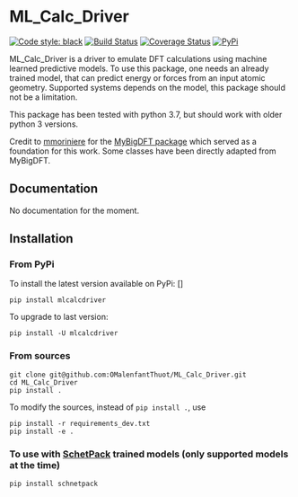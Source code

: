 # ML\_Calc\_Driver

[![Code style: black](https://img.shields.io/badge/code%20style-black-000000.svg)](https://github.com/python/black)
[![Build Status](https://travis-ci.org/OMalenfantThuot/ML_Calc_Driver.svg?branch=master)](https://travis-ci.org/OMalenfantThuot/ML_Calc_Driver)
[![Coverage Status](https://coveralls.io/repos/github/OMalenfantThuot/ML_Calc_Driver/badge.svg)](https://coveralls.io/github/OMalenfantThuot/ML_Calc_Driver)
[![PyPi](https://img.shields.io/badge/pypi/v/:mlcalcdriver)](https://pypi.org/project/mlcalcdriver/)

ML\_Calc\_Driver is a driver to emulate DFT calculations using machine learned predictive models.
To use this package, one needs an already trained model, that can predict energy or forces from an input atomic geometry.
Supported systems depends on the model, this package should not be a limitation.

This package has been tested with python 3.7, but should work with older python 3 versions.

Credit to [mmoriniere](https://gitlab.com/mmoriniere) for the [MyBigDFT package](https://gitlab.com/mmoriniere/MyBigDFT)
which served as a foundation for this work. Some classes have been directly adapted from MyBigDFT.

## Documentation

No documentation for the moment.

## Installation

### From PyPi

To install the latest version available on PyPi: []

`pip install mlcalcdriver`

To upgrade to last version:

`pip install -U mlcalcdriver`

### From sources

```
git clone git@github.com:OMalenfantThuot/ML_Calc_Driver.git
cd ML_Calc_Driver
pip install .
```

To modify the sources, instead of `pip install .`, use

```
pip install -r requirements_dev.txt
pip install -e .
```

### To use with [SchetPack](https://github.com/atomistic-machine-learning/schnetpack) trained models (only supported models at the time)

`pip install schnetpack`
